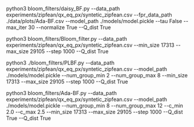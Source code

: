 
python3 bloom_filters/daisy_BF.py --data_path experiments/zipfean/qx_eq_px/syntetic_zipfean.csv --fpr_data_path ./data/plots/Ada-BF.csv --model_path ./models/model.pickle --tau False --max_iter 30 --normalize True --Q_dist True

python3 bloom_filters/Bloom_filter.py --data_path experiments/zipfean/qx_eq_px/syntetic_zipfean.csv --min_size 17313 --max_size 29105 --step 1000 --Q_dist True

python3 ./bloom_filters/PLBF.py --data_path experiments/zipfean/qx_eq_px/syntetic_zipfean.csv --model_path ./models/model.pickle --num_group_min 2 --num_group_max 8 --min_size 17313 --max_size 29105 --step 1000 --Q_dist True


python3 bloom_filters/Ada-BF.py --data_path experiments/zipfean/qx_eq_px/syntetic_zipfean.csv --model_path ./models/model.pickle --num_group_min 8 --num_group_max 12 --c_min 2.0 --c_max 2.5 --min_size 17313 --max_size 29105 --step 1000 --Q_dist True --Q_dist True